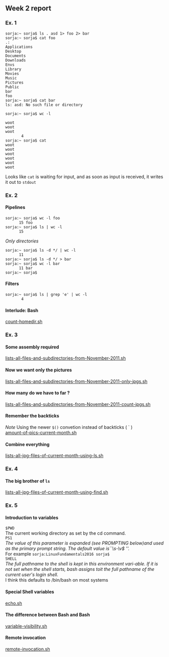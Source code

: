 Week 2 report
---

### Ex. 1  
```
sorja:~ sorja$ ls . asd 1> foo 2> bar
sorja:~ sorja$ cat foo
.:
Applications
Desktop
Documents
Downloads
Envs
Library
Movies
Music
Pictures
Public
bar
foo
sorja:~ sorja$ cat bar
ls: asd: No such file or directory
```  

```
sorja:~ sorja$ wc -l

woot
woot
woot
       4
sorja:~ sorja$ cat
woot
woot
woot
woot
woot
woot
```
Looks like `cat` is waiting for input, and as soon as input is received, it writes it out to `stdout`

### Ex. 2
#### Pipelines
```
sorja:~ sorja$ wc -l foo
      15 foo
sorja:~ sorja$ ls | wc -l
      15
```  
_Only directories_
```
sorja:~ sorja$ ls -d */ | wc -l
      11
sorja:~ sorja$ ls -d */ > bar
sorja:~ sorja$ wc -l bar
      11 bar
sorja:~ sorja$
```
#### Filters
```
sorja:~ sorja$ ls | grep 'e' | wc -l
       4
```
#### Interlude: Bash
[count-homedir.sh](count-homedir.sh)

### Ex. 3
#### Some assembly required
[lists-all-files-and-subdirectories-from-November-2011.sh](lists-all-files-and-subdirectories-from-November-2011.sh)

#### Now we want only the pictures
[lists-all-files-and-subdirectories-from-November-2011-only-jpgs.sh](lists-all-files-and-subdirectories-from-November-2011-only-jpgs.sh)

#### How many do we have to far ?
[lists-all-files-and-subdirectories-from-November-2011-count-jpgs.sh](lists-all-files-and-subdirectories-from-November-2011-count-jpgs.sh)

#### Remember the backticks
_Note_ Using the newer ` $() ` convetion instead of backticks ( ` )  
[amount-of-pics-current-month.sh](amount-of-pics-current-month.sh)

#### Combine everything
[lists-all-jpg-files-of-current-month-using-ls.sh](lists-all-jpg-files-of-current-month-using-ls.sh)

### Ex. 4
#### The big brother of `ls`
[lists-all-jpg-files-of-current-month-using-find.sh](lists-all-jpg-files-of-current-month-using-find.sh)

### Ex. 5
#### Introduction to variables
`$PWD`  
The current working directory as set by the cd command.  
`PS1`  
_The value  of  this parameter is expanded (see PROMPTING below)and used as the primary prompt string.   The  default  value  is``\s-\v\$ ''._  
For example `sorja:LinuxFundamentals2016 sorja$`  
`SHELL`  
_The full pathname to the shell is kept in this environment vari-able.  If it is not set when the shell starts, bash  assigns  toit the full pathname of the current user's login shell._  
I think this defaults to /bin/bash on most systems

#### Special Shell variables
[echo.sh](echo.sh)

#### The difference between Bash and Bash
[variable-visibility.sh](variable-visibility.sh)

#### Remote invocation
[remote-invocation.sh](remote-invocation.sh)
